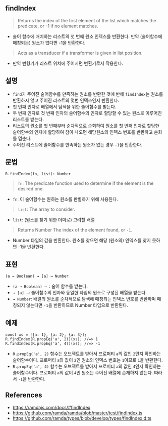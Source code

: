 ## findIndex

> Returns the index of the first element of the list which matches the predicate, or -1 if no element matches.
- 술어 함수에 매치하는 리스트의 첫 번째 원소 인덱스를 반환한다. 만약 (술어함수에 매칭되는) 원소가 없다면 -1을 반환한다.
> Acts as a transducer if a transformer is given in list position.
- 만약 변형기가 리스트 위치에 주어지면 변환기로서 작용한다.

## 설명

- `find`가 주어진 술어함수를 만족하는 원소를 반환한 것에 반해 `findIndex`는 원소를 반환하지 않고 주어진 리스트의 몇번 인덱스인지 반환한다.
- 첫 번째 인자로 배열에서 탐색을 위한 술어함수를 받는다.
- 두 번째 인자로 첫 번째 인자의 술어함수의 인자로 할당할 수 있는 원소로 이루어진 리스트를 받는다.
- 리스트의 원소를 첫 번째부터 순차적으로 순회하여 원소를 첫 번째 인자로 할당한 술어함수의 인자에 할당하여 참이 나오면 해당원소의 인덱스 번호를 반환하고 순회를 멈춘다.
- 주어진 리스트에 술어함수를 만족하는 원소가 없는 경우 `-1`을 반환한다.

## 문법

```
R.findIndex(fn, list): Number
```
> `fn`: The predicate function used to determine if the element is the desired one.
- `fn`: 이 술어함수는 원하는 원소를 판별하기 위해 사용된다.
> `list`: The array to consider.
- `list`: (원소를 찾기 위한 더미로) 고려할 배열
> Returns Number The index of the element found, or `-1`.
- Number 타입의 값을 반환한다. 원소를 찾으면 해당 (원소의) 인덱스를 찾지 못하면 -1을 반환한다.

## 표현

```
(a → Boolean) → [a] → Number
```
- `(a → Boolean) → `: 술어 함수를 받는다.
- `→ [a] →`: 술어함수의 인자와 동일한 타입의 원소로 구성된 배열을 받는다.
- `→ Number`: 배열의 원소를 순차적으로 탐색해 매칭되는 인덱스 번호를 반환하며 매칭되지 않는다면 `-1`을 반환하므로 Number 타입으로 반환된다.

## 예제

```
const xs = [{a: 1}, {a: 2}, {a: 3}];
R.findIndex(R.propEq('a', 2))(xs); //=> 1
R.findIndex(R.propEq('a', 4))(xs); //=> -1
```
- `R.propEq('a', 2)` 함수는 오브젝트를 받아서 프로퍼티 `a`의 값인 `2`인지 확인하는 술어함수이다. 프로퍼티 `a`의 값이 `2`인 원소의 인덱스 번호는 `1`이므로 `1`을 반환한다.
- `R.propEq('a', 4)` 함수는 오브젝트를 받아서 프로퍼티 `a`의 값인 `4`인지 확인하는 술어함수이다. 프로퍼티 `a`의 값이 `4`인 원소는 주어진 배열에 존재하지 않는다. 따라서 `-1`을 반환한다.

## References

- https://ramdajs.com/docs/#findIndex
- https://github.com/ramda/ramda/blob/master/test/findIndex.js
- https://github.com/ramda/types/blob/develop/types/findIndex.d.ts
